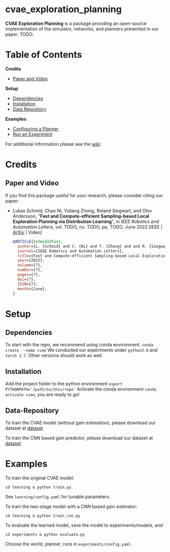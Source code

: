 # cvae_exploration_planning
**CVAE Exploration Planning** is a package providing an open-source implementation of the simulator, networks, and planners presented in our paper. TODO.


# Table of Contents
**Credits**
* [Paper and Video](#Paper-and-Video)

**Setup**
<!-- * [Packages](#Packages) -->
* [Dependencies](#Dependencies)
* [Installation](#Installation)
* [Data Repository](#Data-Repository)

**Examples**
* [Configuring a Planner](#Configuring-a-Planner)
* [Run an Experiment](#Run-an-Experiment)

For additional information please see the [wiki](https://github.com/ethz-asl/mav_active_3d_planning/wiki).

# Credits
## Paper and Video
If you find this package useful for your research, please consider citing our paper:

* Lukas Schmid, Chao Ni, Yuliang Zhong, Roland Siegwart, and Olov Andersson, "**Fast and Compute-efficient Sampling-based Local Exploration Planning via Distribution Learning**", in *IEEE Robotics and Automation Letters*, vol. TODO, no. TODO, pp. TODO, June 2022 [IEEE | [ArXiv](https://arxiv.org/abs/2202.13715) | Video]
  ```bibtex
  @ARTICLE{Schmid22Fast,
    author={L. {Schmid} and C. {Ni} and Y. {Zhong} and and R. {Siegwart} and O. {Andersson}},
    journal={IEEE Robotics and Automation Letters},
    title={Fast and Compute-efficient Sampling-based Local Exploration Planning via Distribution Learning},
    year={2022},
    volume={?},
    number={?},
    pages={?},
    doi={?},
    ISSN={?},
    month={June},
  }
  ```
  
# Setup
## Dependencies
To start with the repo, we recommend using conda environment.
``` conda create --name cvae ```
We conducted our experiments under ```python3.8``` and ```torch 1.7```. Other versions should work as well.
## Installation
Add the project folder to the python environment
```export PYTHONPATH='/path/to/this/repo'```
Activate the conda environment ```conda activate cvae```, you are ready to go!
## Data-Repository
To train the CVAE model (without gain estimation), please download our dataset at [dataset](https://drive.google.com/file/d/1Ajd2gAJa_UCE-f4NIvO_zmI0QkiqJIZA/view?usp=sharing)

To train the CNN based gain predictor, please download our dataset at [dataset](https://drive.google.com/file/d/1c4qaIeliJKw1Dc_3Z1UUwoDGBcF0dKxU/view?usp=sharing)


# Examples

To train the original CVAE model:

```
cd learning & python train.py
```

See `learning/config.yaml` for tunable parameters.

To train the two-stage model with a CNN based gain estimator:
```
cd learning & python train_cnn.py 
```
To evaluate the learned model, save the model to experiments/models, and

```
cd experiments & python evaluate.py
```
Choose the world, planner, runs in `experiments/config.yaml`.